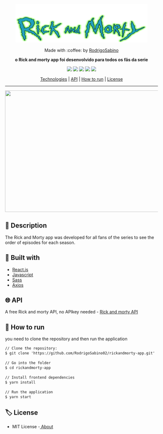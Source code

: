 <p align="center">
  <img width="434" height="127" src="https://github.com/RodrigoSabino02/rickandmorty-app/blob/main/src/assets/banner.png">
</p>

<p align="center">
  Made with :coffee: by <a href="https://www.linkedin.com/in/rodrigo-sabino/" target="_blank"> RodrigoSabino </a> 
</p>

__<p align="center">o  Rick and morty app foi desenvolvido para todos os fãs da serie</p>__

<p align="center">
  <img src="https://img.shields.io/github/last-commit/RodrigoSabino02/rickandmorty-app"> 
  <img src="https://img.shields.io/github/languages/top/RodrigoSabino02/rickandmorty-app"> 
  <img src="https://img.shields.io/github/languages/count/RodrigoSabino02/rickandmorty-app"> 
  <img src="https://img.shields.io/github/repo-size/RodrigoSabino02/rickandmorty-app"> 
  <img src="https://img.shields.io/badge/License-MIT-green.svg"> 
</p>

<div align="center">

  [Technologies](#construction_worker-built-with) | 
  [API](#globe_with_meridians-api) | 
  [How to run](#triangular_flag_on_post-how-to-run) |
  [License](#label-license)
  
</div>

<hr>
<p align="center">
  <img src="https://media.giphy.com/media/HZfk2AFYnFp2gf5vTH/giphy.gif" width="800" height="400"/>
</p>

## :pushpin: Description
<p>
  The Rick and Morty app was developed for all fans of the series to see the order of episodes for each season.
</p>

## :construction_worker: Built with
<ul>
    <li><a href="https://pt-br.reactjs.org/">React.js</a></li>
    <li><a href="https://developer.mozilla.org/pt-BR/docs/Web/typescript">Javascript</a></li>
    <li><a href="https://sass-lang.com/">Sass</a></li>
    <li><a href="https://www.npmjs.com/package/axios">Axios</a></li>
</ul>

## :globe_with_meridians: API
<p> A free Rick and morty API, no APIkey needed - <a href="https://rickandmortyapi.com/"> Rick and morty API </a></p>


## :triangular_flag_on_post: How to run 

<p>you need to clone the repository and then run the application</p>

``` 
// Clone the repository:
$ git clone 'https://github.com/RodrigoSabino02/rickandmorty-app.git'

// Go into the folder
$ cd rickandmorty-app

// Install frontend dependencies
$ yarn install

// Run the application
$ yarn start

```



## :label: License
<ul>
  <li> MIT License -<a href="https://github.com/RodrigoSabino02/rickandmorty-app/blob/main/LICENSE"> About </a></li>
</ul>
